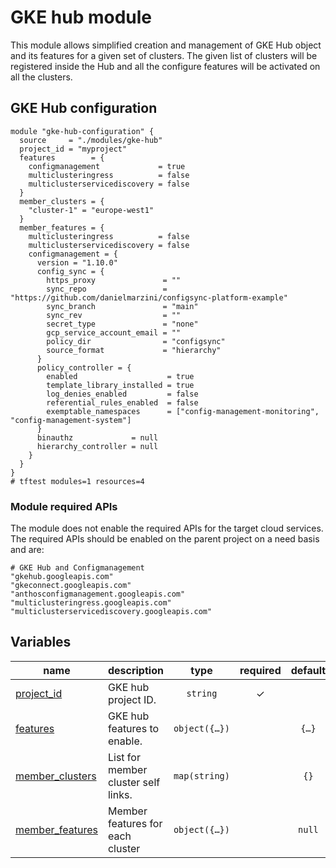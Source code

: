 # GKE hub module

This module allows simplified creation and management of GKE Hub object and its features for a given set of clusters.
The given list of clusters will be registered inside the Hub and all the configure features will be activated on all the clusters.

## GKE Hub configuration

```hcl
module "gke-hub-configuration" {
  source     = "./modules/gke-hub"
  project_id = "myproject"
  features        = {
    configmanagement             = true
    multiclusteringress          = false
    multiclusterservicediscovery = false
  }
  member_clusters = {
    "cluster-1" = "europe-west1"
  }
  member_features = {
    multiclusteringress          = false
    multiclusterservicediscovery = false
    configmanagement = {
      version = "1.10.0"
      config_sync = {
        https_proxy               = ""
        sync_repo                 = "https://github.com/danielmarzini/configsync-platform-example"
        sync_branch               = "main"
        sync_rev                  = ""
        secret_type               = "none"
        gcp_service_account_email = ""
        policy_dir                = "configsync"
        source_format             = "hierarchy"
      }
      policy_controller = {
        enabled                    = true
        template_library_installed = true
        log_denies_enabled         = false
        referential_rules_enabled  = false
        exemptable_namespaces      = ["config-management-monitoring", "config-management-system"]
      }
      binauthz             = null
      hierarchy_controller = null
    }
  }
}
# tftest modules=1 resources=4
```

### Module required APIs
The module does not enable the required APIs for the target cloud services.
The required APIs should be enabled on the parent project on a need basis and are:
```
# GKE Hub and Configmanagement
"gkehub.googleapis.com"
"gkeconnect.googleapis.com"
"anthosconfigmanagement.googleapis.com"
"multiclusteringress.googleapis.com"
"multiclusterservicediscovery.googleapis.com"
```

<!-- BEGIN TFDOC -->

## Variables

| name | description | type | required | default |
|---|---|:---:|:---:|:---:|
| [project_id](variables.tf#L74) | GKE hub project ID. | <code>string</code> | ✓ |  |
| [features](variables.tf#L17) | GKE hub features to enable. | <code title="object&#40;&#123;&#10;  configmanagement             &#61; bool&#10;  multiclusteringress          &#61; bool&#10;  multiclusterservicediscovery &#61; bool&#10;&#125;&#41;">object&#40;&#123;&#8230;&#125;&#41;</code> |  | <code title="&#123;&#10;  configmanagement             &#61; true&#10;  multiclusteringress          &#61; false&#10;  multiclusterservicediscovery &#61; false&#10;&#125;">&#123;&#8230;&#125;</code> |
| [member_clusters](variables.tf#L31) | List for member cluster self links. | <code>map&#40;string&#41;</code> |  | <code>&#123;&#125;</code> |
| [member_features](variables.tf#L37) | Member features for each cluster | <code title="object&#40;&#123;&#10;  configmanagement &#61; object&#40;&#123;&#10;    version &#61; string&#10;    config_sync &#61; object&#40;&#123;&#10;      https_proxy               &#61; string&#10;      sync_repo                 &#61; string&#10;      sync_branch               &#61; string&#10;      sync_rev                  &#61; string&#10;      secret_type               &#61; string&#10;      gcp_service_account_email &#61; string&#10;      policy_dir                &#61; string&#10;      source_format             &#61; string&#10;    &#125;&#41;&#10;    policy_controller &#61; object&#40;&#123;&#10;      enabled                    &#61; bool&#10;      log_denies_enabled         &#61; bool&#10;      referential_rules_enabled  &#61; bool&#10;      exemptable_namespaces      &#61; list&#40;string&#41;&#10;      template_library_installed &#61; bool&#10;    &#125;&#41;&#10;    binauthz &#61; object&#40;&#123;&#10;      enabled &#61; bool&#10;    &#125;&#41;&#10;    hierarchy_controller &#61; object&#40;&#123;&#10;      enabled                            &#61; bool&#10;      enable_pod_tree_labels             &#61; bool&#10;      enable_hierarchical_resource_quota &#61; bool&#10;    &#125;&#41;&#10;  &#125;&#41;&#10;  multiclusteringress          &#61; bool&#10;  multiclusterservicediscovery &#61; bool&#10;&#125;&#41;">object&#40;&#123;&#8230;&#125;&#41;</code> |  | <code>null</code> |

<!-- END TFDOC -->